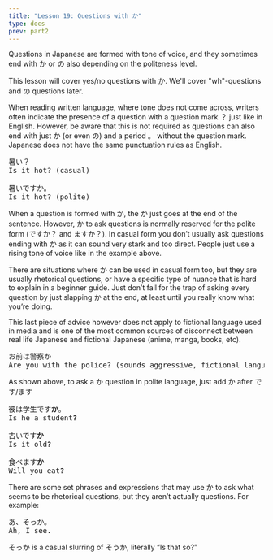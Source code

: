 ```yaml
---
title: "Lesson 19: Questions with か"
type: docs
prev: part2
---
```



Questions in Japanese are formed with tone of voice, and they sometimes end with か or の also depending on the politeness level. 

This lesson will cover yes/no questions with か. We'll cover "wh"-questions and の questions later.

When reading written language, where tone does not come across, writers often indicate the presence of a question with a question mark ？ just like in English. However, be aware that this is not required as questions can also end with just か (or even の) and a period 。 without the question mark. Japanese does not have the same punctuation rules as English.

<pre>
暑い？
Is it hot? (casual)

暑いですか。
Is it hot? (polite)
</pre>

When a question is formed with か, the か just goes at the end of the sentence. However, か to ask questions is normally reserved for the polite form (ですか？ and ますか？). In casual form you don’t usually ask questions ending with か as it can sound very stark and too direct. People just use a rising tone of voice like in the example above. 

There are situations where か can be used in casual form too, but they are usually rhetorical questions, or have a specific type of nuance that is hard to explain in a beginner guide. Just don’t fall for the trap of asking every question by just slapping か at the end, at least until you really know what you’re doing.

This last piece of advice however does not apply to fictional language used in media and is one of the most common sources of disconnect between real life Japanese and fictional Japanese (anime, manga, books, etc).

<pre>
お前は警察か
Are you with the police? (sounds aggressive, fictional language)
</pre>

As shown above, to ask a か question in polite language, just add か after です/ます

<pre>
彼は学生です<b>か</b>。
Is he a student<b>?</b>

古いです<b>か</b>
Is it old<b>?</b>

食べます<b>か</b>
Will you eat<b>?</b>
</pre>

There are some set phrases and expressions that may use か to ask what seems to be rhetorical questions, but they aren’t actually questions. For example:

<pre>
あ、そっか。
Ah, I see.
</pre>

そっか is a casual slurring of そうか, literally “Is that so?”

